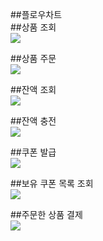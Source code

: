##플로우차트  
##상품 조회  
<img src=".\img\flowchart_getProductList_dark.drawio.png"/>
    
##상품 주문  
<img src=".\img\flowchart_createOrder_dark.drawio.png"/>
  
##잔액 조회  
<img src=".\img\getBalance_dark.drawio.png"/>  
  
##잔액 충전  
<img src=".\img\chargeCash_dark.drawio.png"/>  
  
##쿠폰 발급  
<img src=".\img\flowchart_issueCoupon_dark.png"/>  
  
##보유 쿠폰 목록 조회  
<img src=".\img\flowchart_getCouponList_4.png"/>  
  
##주문한 상품 결제  
<img src=".\img\payForOrder_dark.png"/>
  
